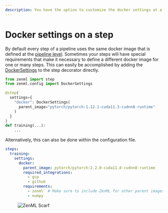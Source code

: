 ```yaml
---
description: You have the option to customize the docker settings at a step level.
---
```


# Docker settings on a step

By default every step of a pipeline uses the same docker image that is defined at the [pipeline level](./docker-settings-on-a-pipeline.md). Sometimes your steps will have special requirements that make it necessary to define a different docker image for one or many steps. This can easily be accomplished by adding the [DockerSettings](https://sdkdocs.zenml.io/latest/core_code_docs/core-config/#zenml.config.docker_settings.DockerSettings) to the step decorator directly.

```python
from zenml import step
from zenml.config import DockerSettings

@step(
  settings={
    "docker": DockerSettings(
      parent_image="pytorch/pytorch:1.12.1-cuda11.3-cudnn8-runtime"
    )
  }
)
def training(...):
	...
```

Alternatively, this can also be done within the configuration file.

```yaml
steps:
  training:
    settings:
      docker:
        parent_image: pytorch/pytorch:2.2.0-cuda11.8-cudnn8-runtime
        required_integrations:
          - gcp
          - github
        requirements:
          - zenml  # Make sure to include ZenML for other parent images
          - numpy
```
<!-- For scarf -->
<figure><img alt="ZenML Scarf" referrerpolicy="no-referrer-when-downgrade" src="https://static.scarf.sh/a.png?x-pxid=f0b4f458-0a54-4fcd-aa95-d5ee424815bc" /></figure>


